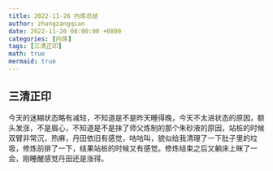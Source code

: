 ```yaml
---
title: 2022-11-26 内炼总结
author: zhangzangqian
date: 2022-11-26 08:00:00 +0800
categories: [内炼]
tags: [三清正印]
math: true
mermaid: true
---
```


## 三清正印

今天的迷糊状态略有减轻，不知道是不是昨天睡得晚，今天不太进状态的原因，额头发涨，不是眉心，不知道是不是抹了师父炼制的那个朱砂液的原因，站桩的时候双臂非常沉，热麻，丹田依旧有感觉，咕咕叫，貌似给我清理了一下肚子里的垃圾，修炼前排了一下，结果站桩的时候又有感觉。修炼结束之后又躺床上眯了一会，刚睡醒感觉丹田还是涨得。
